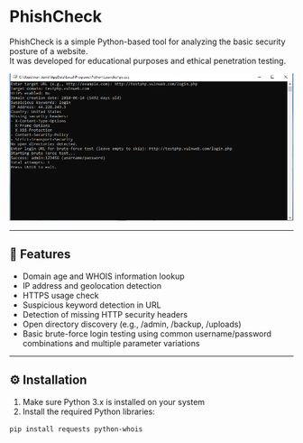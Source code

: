 # PhishCheck

PhishCheck is a simple Python-based tool for analyzing the basic security posture of a website.  
It was developed for educational purposes and ethical penetration testing.

![image alt](https://github.com/inandemir/phishcheck/blob/a75f1df5c35c5757978844223477951d8cd3d531/proje.PNG)

---

## 🔧 Features

- Domain age and WHOIS information lookup  
- IP address and geolocation detection  
- HTTPS usage check  
- Suspicious keyword detection in URL  
- Detection of missing HTTP security headers  
- Open directory discovery (e.g., /admin, /backup, /uploads)  
- Basic brute-force login testing using common username/password combinations and multiple parameter variations

---


## ⚙️ Installation

1. Make sure Python 3.x is installed on your system  
2. Install the required Python libraries:

```bash
pip install requests python-whois

